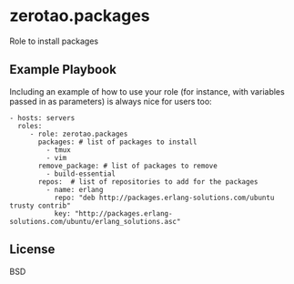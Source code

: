zerotao.packages
================

Role to install packages

Example Playbook
----------------

Including an example of how to use your role (for instance, with variables passed in as parameters) is always nice for users too:

    - hosts: servers
      roles:
         - role: zerotao.packages
           packages: # list of packages to install
             - tmux
             - vim
           remove_package: # list of packages to remove
             - build-essential
           repos:  # list of repositories to add for the packages
             - name: erlang
               repo: "deb http://packages.erlang-solutions.com/ubuntu trusty contrib"
               key: "http://packages.erlang-solutions.com/ubuntu/erlang_solutions.asc"

License
-------

BSD

